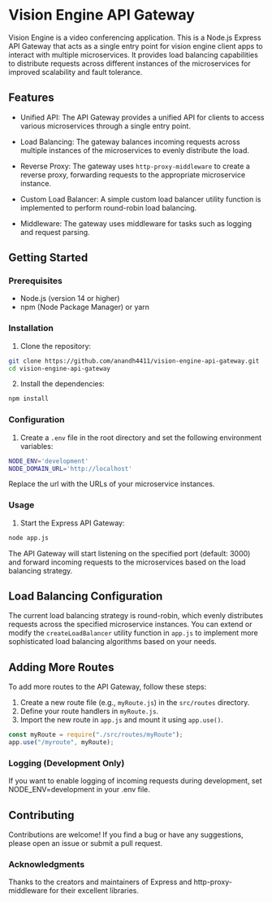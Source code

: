 # Vision Engine API Gateway

Vision Engine is a video conferencing application. This is a Node.js Express API Gateway that acts as a single entry point for vision engine client apps to interact with multiple microservices. It provides load balancing capabilities to distribute requests across different instances of the microservices for improved scalability and fault tolerance.

## Features

- Unified API: The API Gateway provides a unified API for clients to access various microservices through a single entry point.

- Load Balancing: The gateway balances incoming requests across multiple instances of the microservices to evenly distribute the load.

- Reverse Proxy: The gateway uses `http-proxy-middleware` to create a reverse proxy, forwarding requests to the appropriate microservice instance.

- Custom Load Balancer: A simple custom load balancer utility function is implemented to perform round-robin load balancing.

- Middleware: The gateway uses middleware for tasks such as logging and request parsing.

## Getting Started

### Prerequisites

- Node.js (version 14 or higher)
- npm (Node Package Manager) or yarn

### Installation

1. Clone the repository:

```bash
git clone https://github.com/anandh4411/vision-engine-api-gateway.git
cd vision-engine-api-gateway
```

2. Install the dependencies:

```bash
npm install
```

### Configuration

1. Create a `.env` file in the root directory and set the following environment variables:

```bash
NODE_ENV='development'
NODE_DOMAIN_URL='http://localhost'
```

Replace the url with the URLs of your microservice instances.

### Usage

1. Start the Express API Gateway:

```bash
node app.js
```

The API Gateway will start listening on the specified port (default: 3000) and forward incoming requests to the microservices based on the load balancing strategy.

## Load Balancing Configuration

The current load balancing strategy is round-robin, which evenly distributes requests across the specified microservice instances. You can extend or modify the `createLoadBalancer` utility function in `app.js` to implement more sophisticated load balancing algorithms based on your needs.

## Adding More Routes

To add more routes to the API Gateway, follow these steps:

1. Create a new route file (e.g., `myRoute.js`) in the `src/routes` directory.
2. Define your route handlers in `myRoute.js`.
3. Import the new route in `app.js` and mount it using `app.use()`.

```javascript Copy code
const myRoute = require("./src/routes/myRoute");
app.use("/myroute", myRoute);
```

### Logging (Development Only)

If you want to enable logging of incoming requests during development, set NODE_ENV=development in your .env file.

## Contributing

Contributions are welcome! If you find a bug or have any suggestions, please open an issue or submit a pull request.

### Acknowledgments

Thanks to the creators and maintainers of Express and http-proxy-middleware for their excellent libraries.
